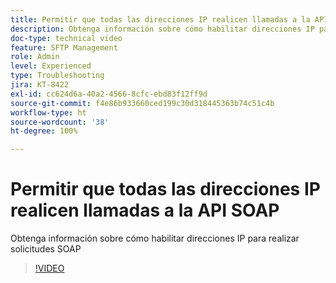 ```yaml
---
title: Permitir que todas las direcciones IP realicen llamadas a la API SOAP
description: Obtenga información sobre cómo habilitar direcciones IP para realizar solicitudes SOAP
doc-type: technical video
feature: SFTP Management
role: Admin
level: Experienced
type: Troubleshooting
jira: KT-8422
exl-id: cc624d6a-40a2-4566-8cfc-ebd83f12ff9d
source-git-commit: f4e86b933660ced199c30d318445363b74c51c4b
workflow-type: ht
source-wordcount: '38'
ht-degree: 100%

---
```


# Permitir que todas las direcciones IP realicen llamadas a la API SOAP

Obtenga información sobre cómo habilitar direcciones IP para realizar solicitudes SOAP

>[!VIDEO](https://video.tv.adobe.com/v/335978?quality=12&learn=on)
